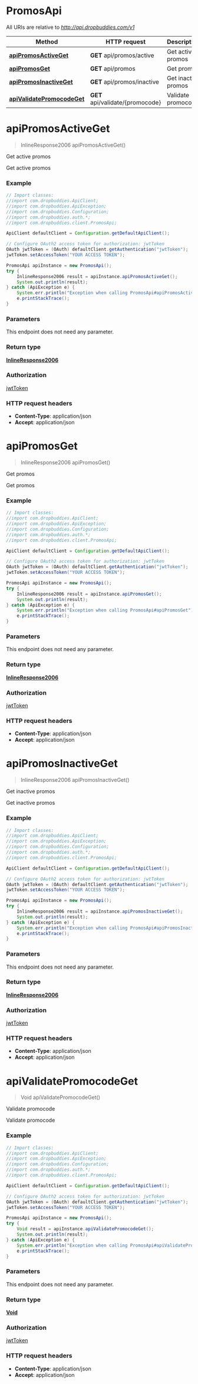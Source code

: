 # PromosApi

All URIs are relative to *http://api.dropbuddies.com/v1*

Method | HTTP request | Description
------------- | ------------- | -------------
[**apiPromosActiveGet**](PromosApi.md#apiPromosActiveGet) | **GET** api/promos/active | Get active promos
[**apiPromosGet**](PromosApi.md#apiPromosGet) | **GET** api/promos | Get promos
[**apiPromosInactiveGet**](PromosApi.md#apiPromosInactiveGet) | **GET** api/promos/inactive | Get inactive promos
[**apiValidatePromocodeGet**](PromosApi.md#apiValidatePromocodeGet) | **GET** api/validate/{promocode} | Validate promocode


<a name="apiPromosActiveGet"></a>
# **apiPromosActiveGet**
> InlineResponse2006 apiPromosActiveGet()

Get active promos

Get active promos

### Example
```java
// Import classes:
//import com.dropbuddies.ApiClient;
//import com.dropbuddies.ApiException;
//import com.dropbuddies.Configuration;
//import com.dropbuddies.auth.*;
//import com.dropbuddies.client.PromosApi;

ApiClient defaultClient = Configuration.getDefaultApiClient();

// Configure OAuth2 access token for authorization: jwtToken
OAuth jwtToken = (OAuth) defaultClient.getAuthentication("jwtToken");
jwtToken.setAccessToken("YOUR ACCESS TOKEN");

PromosApi apiInstance = new PromosApi();
try {
    InlineResponse2006 result = apiInstance.apiPromosActiveGet();
    System.out.println(result);
} catch (ApiException e) {
    System.err.println("Exception when calling PromosApi#apiPromosActiveGet");
    e.printStackTrace();
}
```

### Parameters
This endpoint does not need any parameter.

### Return type

[**InlineResponse2006**](InlineResponse2006.md)

### Authorization

[jwtToken](../README.md#jwtToken)

### HTTP request headers

 - **Content-Type**: application/json
 - **Accept**: application/json

<a name="apiPromosGet"></a>
# **apiPromosGet**
> InlineResponse2006 apiPromosGet()

Get promos

Get promos

### Example
```java
// Import classes:
//import com.dropbuddies.ApiClient;
//import com.dropbuddies.ApiException;
//import com.dropbuddies.Configuration;
//import com.dropbuddies.auth.*;
//import com.dropbuddies.client.PromosApi;

ApiClient defaultClient = Configuration.getDefaultApiClient();

// Configure OAuth2 access token for authorization: jwtToken
OAuth jwtToken = (OAuth) defaultClient.getAuthentication("jwtToken");
jwtToken.setAccessToken("YOUR ACCESS TOKEN");

PromosApi apiInstance = new PromosApi();
try {
    InlineResponse2006 result = apiInstance.apiPromosGet();
    System.out.println(result);
} catch (ApiException e) {
    System.err.println("Exception when calling PromosApi#apiPromosGet");
    e.printStackTrace();
}
```

### Parameters
This endpoint does not need any parameter.

### Return type

[**InlineResponse2006**](InlineResponse2006.md)

### Authorization

[jwtToken](../README.md#jwtToken)

### HTTP request headers

 - **Content-Type**: application/json
 - **Accept**: application/json

<a name="apiPromosInactiveGet"></a>
# **apiPromosInactiveGet**
> InlineResponse2006 apiPromosInactiveGet()

Get inactive promos

Get inactive promos

### Example
```java
// Import classes:
//import com.dropbuddies.ApiClient;
//import com.dropbuddies.ApiException;
//import com.dropbuddies.Configuration;
//import com.dropbuddies.auth.*;
//import com.dropbuddies.client.PromosApi;

ApiClient defaultClient = Configuration.getDefaultApiClient();

// Configure OAuth2 access token for authorization: jwtToken
OAuth jwtToken = (OAuth) defaultClient.getAuthentication("jwtToken");
jwtToken.setAccessToken("YOUR ACCESS TOKEN");

PromosApi apiInstance = new PromosApi();
try {
    InlineResponse2006 result = apiInstance.apiPromosInactiveGet();
    System.out.println(result);
} catch (ApiException e) {
    System.err.println("Exception when calling PromosApi#apiPromosInactiveGet");
    e.printStackTrace();
}
```

### Parameters
This endpoint does not need any parameter.

### Return type

[**InlineResponse2006**](InlineResponse2006.md)

### Authorization

[jwtToken](../README.md#jwtToken)

### HTTP request headers

 - **Content-Type**: application/json
 - **Accept**: application/json

<a name="apiValidatePromocodeGet"></a>
# **apiValidatePromocodeGet**
> Void apiValidatePromocodeGet()

Validate promocode

Validate promocode

### Example
```java
// Import classes:
//import com.dropbuddies.ApiClient;
//import com.dropbuddies.ApiException;
//import com.dropbuddies.Configuration;
//import com.dropbuddies.auth.*;
//import com.dropbuddies.client.PromosApi;

ApiClient defaultClient = Configuration.getDefaultApiClient();

// Configure OAuth2 access token for authorization: jwtToken
OAuth jwtToken = (OAuth) defaultClient.getAuthentication("jwtToken");
jwtToken.setAccessToken("YOUR ACCESS TOKEN");

PromosApi apiInstance = new PromosApi();
try {
    Void result = apiInstance.apiValidatePromocodeGet();
    System.out.println(result);
} catch (ApiException e) {
    System.err.println("Exception when calling PromosApi#apiValidatePromocodeGet");
    e.printStackTrace();
}
```

### Parameters
This endpoint does not need any parameter.

### Return type

[**Void**](.md)

### Authorization

[jwtToken](../README.md#jwtToken)

### HTTP request headers

 - **Content-Type**: application/json
 - **Accept**: application/json

